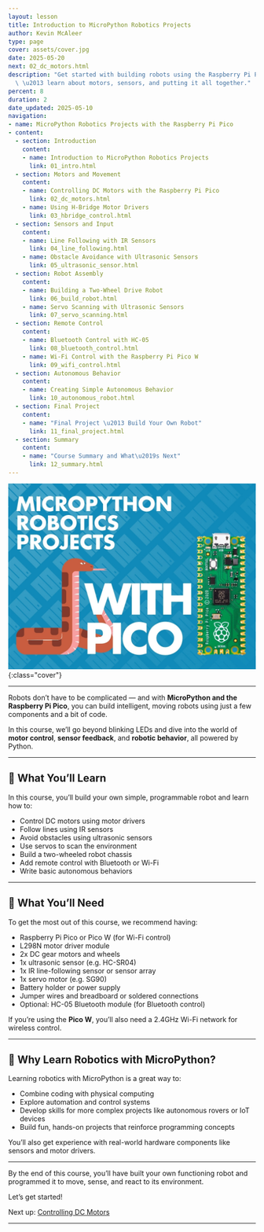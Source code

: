 ```yaml
---
layout: lesson
title: Introduction to MicroPython Robotics Projects
author: Kevin McAleer
type: page
cover: assets/cover.jpg
date: 2025-05-20
next: 02_dc_motors.html
description: "Get started with building robots using the Raspberry Pi Pico and MicroPython\
  \ \u2013 learn about motors, sensors, and putting it all together."
percent: 8
duration: 2
date_updated: 2025-05-10
navigation:
- name: MicroPython Robotics Projects with the Raspberry Pi Pico
- content:
  - section: Introduction
    content:
    - name: Introduction to MicroPython Robotics Projects
      link: 01_intro.html
  - section: Motors and Movement
    content:
    - name: Controlling DC Motors with the Raspberry Pi Pico
      link: 02_dc_motors.html
    - name: Using H-Bridge Motor Drivers
      link: 03_hbridge_control.html
  - section: Sensors and Input
    content:
    - name: Line Following with IR Sensors
      link: 04_line_following.html
    - name: Obstacle Avoidance with Ultrasonic Sensors
      link: 05_ultrasonic_sensor.html
  - section: Robot Assembly
    content:
    - name: Building a Two-Wheel Drive Robot
      link: 06_build_robot.html
    - name: Servo Scanning with Ultrasonic Sensors
      link: 07_servo_scanning.html
  - section: Remote Control
    content:
    - name: Bluetooth Control with HC-05
      link: 08_bluetooth_control.html
    - name: Wi-Fi Control with the Raspberry Pi Pico W
      link: 09_wifi_control.html
  - section: Autonomous Behavior
    content:
    - name: Creating Simple Autonomous Behavior
      link: 10_autonomous_robot.html
  - section: Final Project
    content:
    - name: "Final Project \u2013 Build Your Own Robot"
      link: 11_final_project.html
  - section: Summary
    content:
    - name: "Course Summary and What\u2019s Next"
      link: 12_summary.html
---
```



![Cover](assets/cover.jpg){:class="cover"}

---

Robots don’t have to be complicated — and with **MicroPython and the Raspberry Pi Pico**, you can build intelligent, moving robots using just a few components and a bit of code.

In this course, we’ll go beyond blinking LEDs and dive into the world of **motor control**, **sensor feedback**, and **robotic behavior**, all powered by Python.

---

## 🤖 What You’ll Learn

In this course, you’ll build your own simple, programmable robot and learn how to:

- Control DC motors using motor drivers
- Follow lines using IR sensors
- Avoid obstacles using ultrasonic sensors
- Use servos to scan the environment
- Build a two-wheeled robot chassis
- Add remote control with Bluetooth or Wi-Fi
- Write basic autonomous behaviors

---

## 🔧 What You’ll Need

To get the most out of this course, we recommend having:

- Raspberry Pi Pico or Pico W (for Wi-Fi control)
- L298N motor driver module
- 2x DC gear motors and wheels
- 1x ultrasonic sensor (e.g. HC-SR04)
- 1x IR line-following sensor or sensor array
- 1x servo motor (e.g. SG90)
- Battery holder or power supply
- Jumper wires and breadboard or soldered connections
- Optional: HC-05 Bluetooth module (for Bluetooth control)

If you’re using the **Pico W**, you’ll also need a 2.4GHz Wi-Fi network for wireless control.

---

## 🧠 Why Learn Robotics with MicroPython?

Learning robotics with MicroPython is a great way to:

- Combine coding with physical computing
- Explore automation and control systems
- Develop skills for more complex projects like autonomous rovers or IoT devices
- Build fun, hands-on projects that reinforce programming concepts

You’ll also get experience with real-world hardware components like sensors and motor drivers.

---

By the end of this course, you’ll have built your own functioning robot and programmed it to move, sense, and react to its environment.

Let’s get started!

Next up: [Controlling DC Motors](02_dc_motors)

---

